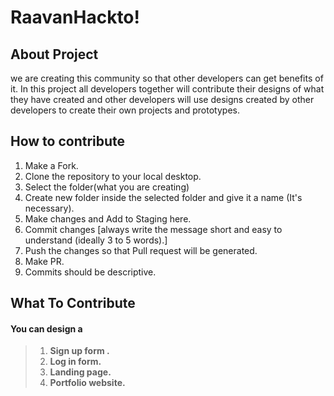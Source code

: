 
# RaavanHackto!

## About Project

we are creating this community so that other developers can get benefits of it. In this project all developers together will contribute their designs of what they have created and other developers will use  designs created by other developers to create their own projects and prototypes.


## How to contribute
 1. Make a Fork.
 2. Clone the repository to your local desktop.
 3. Select the folder(what you are creating)
 4. Create new folder inside the selected folder and give it a name (It's necessary).
 5. Make changes and Add to Staging here.
 6. Commit changes [always write the message short and easy to understand (ideally 3 to 5 words).]
 7. Push the changes so that Pull request will be generated.
 8. Make PR.
 9. Commits should be descriptive.

## What To Contribute

#### You can design a 
>  1. **Sign up form .**
>  2.  **Log in  form.**
>  3.  **Landing page.**
>  4.  **Portfolio website.**
>  

